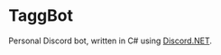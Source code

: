 # TaggBot
Personal Discord bot, written in C# using [Discord.NET](https://github.com/discord-net/Discord.Net).
